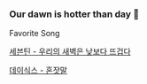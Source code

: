 ### Our dawn is hotter than day 🌠

Favorite Song


[세븐틴 - 우리의 새벽은 낮보다 뜨겁다](https://www.youtube.com/watch?v=Og5i1LcnPWk)


[데이식스 - 혼잣말](https://www.youtube.com/watch?v=Pys30WHgudQ)


<!--
**shinyo17/shinyo17** is a ✨ _special_ ✨ repository because its `README.md` (this file) appears on your GitHub profile.

Here are some ideas to get you started:

- 🔭 I’m currently working on ...
- 🌱 I’m currently learning ...
- 👯 I’m looking to collaborate on ...
- 🤔 I’m looking for help with ...
- 💬 Ask me about ...
- 📫 How to reach me: ...
- 😄 Pronouns: ...
- ⚡ Fun fact: ...
-->
